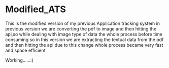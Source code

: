 # Modified_ATS

This is the modified version of my previous Application tracking system in previous version we are converting the pdf to image and then hitting the api,so while dealing with image type of data the whole process before time consuming so in this version we are extracting the textual data from the pdf and then hitting the api due to this change whole process became very fast and space efficient 


Working......:)
